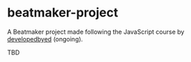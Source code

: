 # beatmaker-project

A Beatmaker project made following the JavaScript course by <a href="https://twitter.com/developedbyed">developedbyed</a> (ongoing).

TBD
